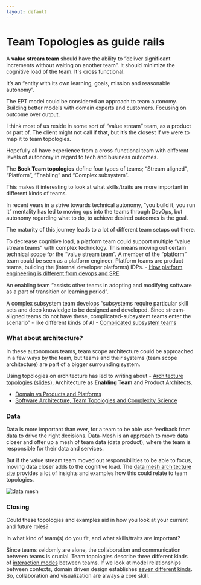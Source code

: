 ```yaml
---
layout: default
---
```


# Team Topologies as guide rails

A **value stream team** should have the ability to “deliver significant increments without waiting on another team”. It should minimize the cognitive load of the team. It's cross functional.

It’s an “entity with its own learning, goals, mission and reasonable autonomy”.

The EPT model could be considered an approach to team autonomy. Building better models with domain experts and customers. Focusing on outcome over output.

I think most of us reside in some sort of “value stream” team, as a product or part of. The client might not call if that, but it’s the closest if we were to map it to team topologies.

Hopefully all have experience from a cross-functional team with different levels of autonomy in regard to tech and business outcomes.

The **Book Team topologies** define four types of teams; “Stream aligned”, “Platform”, “Enabling” and “Complex subsystem”.

This makes it interesting to look at what skills/traits are more important in different kinds of teams.

In recent years in a strive towards technical autonomy, “you build it, you run it” mentality has led to moving ops into the teams through DevOps, but autonomy regarding what to do, to achieve desired outcomes is the goal.

The maturity of this journey leads to a lot of different team setups out there.

To decrease cognitive load, a platform team could support multiple “value stream teams” with complex technology. This means moving out certain technical scope for the “value stream team”. A member of the “platform” team could be seen as a platform engineer. Platform teams are product teams, building the (internal developer platforms) IDPs. - [](https://thenewstack.io/how-is-platform-engineering-different-from-devops-and-sre/)[How platform engineering is different from devops and SRE](https://thenewstack.io/how-is-platform-engineering-different-from-devops-and-sre/)[](https://thenewstack.io/how-is-platform-engineering-different-from-devops-and-sre/)

An enabling team “assists other teams in adopting and modifying software as a part of transition or learning period”.

A complex subsystem team develops “subsystems require particular skill sets and deep knowledge to be designed and developed. Since stream-aligned teams do not have these, complicated-subsystem teams enter the scenario” - like different kinds of AI - [](https://www.linkedin.com/pulse/what-complicated-subsystem-teams-marcel-koert?trk=pulse-article_more-articles_related-content-card)[Complicated subsystem teams](https://www.linkedin.com/pulse/what-complicated-subsystem-teams-marcel-koert?trk=pulse-article_more-articles_related-content-card)[](https://www.linkedin.com/pulse/what-complicated-subsystem-teams-marcel-koert?trk=pulse-article_more-articles_related-content-card)

### What about architecture?

In these autonomous teams, team scope architecture could be approached in a few ways by the team, but teams and their systems (team scope architecture) are part of a bigger surrounding system.

Using topologies on architecture has led to writing about - [Architecture topologies](https://esilva.net/tla_insights/architecture-topologies) ([slides](https://speakerdeck.com/emgsilva/2022-kandddinsky-architecture-as-enabler-of-organization-s-fast-flow)), Architecture as **Enabling Team** and Product Architects.

-   [Domain vs Products and Platforms](https://github.com/NTCoding/prod-domain-biz-arch-building-blocks#domains-vs-products-and-platforms)
-   [Software Architecture, Team Topologies and Complexity Science](https://www.youtube.com/watch)

### Data

Data is more important than ever, for a team to be able use feedback from data to drive the right decisions. Data-Mesh is an approach to move data closer and offer up a mesh of team data (data product), where the team is responsible for their data and services.

But if the value stream team moved out responsibilities to be able to focus, moving data closer adds to the cognitive load. The [data mesh architecture site](https://www.datamesh-architecture.com/) provides a lot of insights and examples how this could relate to team topologies.

![data mesh](https://my.1337.life/api/images/image/2c2ac1fe-e845-42d6-8bcc-455173d63e40/md)  

### Closing

Could these topologies and examples aid in how you look at your current and future roles?

In what kind of team(s) do you fit, and what skills/traits are important?

Since teams seldomly are alone, the collaboration and communication between teams is crucial. Team topologies describe three different kinds of [interaction modes](https://jchyip.medium.com/team-interaction-modes-5e550789e41b) between teams. If we look at model relationships between contexts, domain driven design establishes [seven different kinds](https://blog.avanscoperta.it/2021/04/22/about-team-topologies-and-context-mapping/). So, collaboration and visualization are always a core skill.
